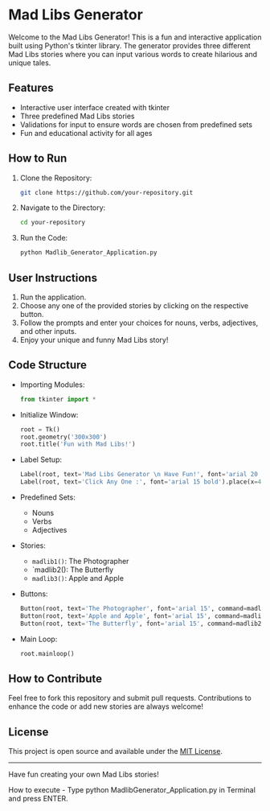 # Mad Libs Generator

Welcome to the Mad Libs Generator! This is a fun and interactive application built using Python's tkinter library. The generator provides three different Mad Libs stories where you can input various words to create hilarious and unique tales.

## Features
- Interactive user interface created with tkinter
- Three predefined Mad Libs stories
- Validations for input to ensure words are chosen from predefined sets
- Fun and educational activity for all ages

## How to Run
1. Clone the Repository:
    ```bash
    git clone https://github.com/your-repository.git
    ```
   
2. Navigate to the Directory:
    ```bash
    cd your-repository
    ```

3. Run the Code:
    ```bash
    python Madlib_Generator_Application.py
    ```

## User Instructions
1. Run the application.
2. Choose any one of the provided stories by clicking on the respective button.
3. Follow the prompts and enter your choices for nouns, verbs, adjectives, and other inputs.
4. Enjoy your unique and funny Mad Libs story!

## Code Structure
- Importing Modules:
    ```python
    from tkinter import *
    ```

- Initialize Window:
    ```python
    root = Tk()
    root.geometry('300x300')
    root.title('Fun with Mad Libs!')
    ```

- Label Setup:
    ```python
    Label(root, text='Mad Libs Generator \n Have Fun!', font='arial 20 bold').pack()
    Label(root, text='Click Any One :', font='arial 15 bold').place(x=40, y=80)
    ```

- Predefined Sets:
    - Nouns
    - Verbs
    - Adjectives

- Stories:
    - `madlib1()`: The Photographer
    - `madlib2(): The Butterfly
    - `madlib3()`: Apple and Apple

- Buttons:
    ```python
    Button(root, text='The Photographer', font='arial 15', command=madlib1, bg='ghost white').place(x=60, y=120)
    Button(root, text='Apple and Apple', font='arial 15', command=madlib3, bg='ghost white').place(x=70, y=180)
    Button(root, text='The Butterfly', font='arial 15', command=madlib2, bg='ghost white').place(x=80, y=240)
    ```

- Main Loop:
    ```python
    root.mainloop()
    ```

## How to Contribute
Feel free to fork this repository and submit pull requests. Contributions to enhance the code or add new stories are always welcome!

## License
This project is open source and available under the [MIT License](LICENSE).

---

Have fun creating your own Mad Libs stories!

How to execute - Type python MadlibGenerator_Application.py in Terminal and press ENTER.
